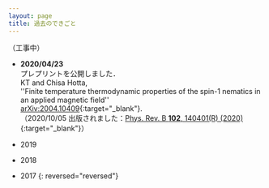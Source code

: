 ```yaml
---
layout: page
title: 過去のできごと
---
```

（工事中）
- **2020/04/23**   
  プレプリントを公開しました．   
  KT and Chisa Hotta,   
  ''Finite temperature thermodynamic properties of the spin-1 nematics in an applied magnetic field''    
  [arXiv:2004.10409](http://arxiv.org/abs/2004.10409){:target="_blank"}.   
  （2020/10/05 出版されました：[Phys. Rev. B **102**, 140401(R) (2020)](https://journals.aps.org/prb/abstract/10.1103/PhysRevB.102.140401){:target="_blank"}）
  
- 2019
- 2018
- 2017
{: reversed="reversed"}